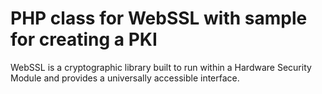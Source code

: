 # PHP class for WebSSL with sample for creating a PKI
WebSSL is a cryptographic library built to run within a Hardware Security Module and provides a universally accessible interface.

